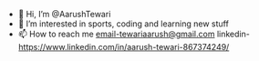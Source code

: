 - 👋 Hi, I’m @AarushTewari
- 👀 I’m interested in sports, coding and learning new stuff
- 📫 How to reach me email-tewariaarush@gmail.com linkedin-https://www.linkedin.com/in/aarush-tewari-867374249/

<!---
AarushTewari/AarushTewari is a ✨ special ✨ repository because its `README.md` (this file) appears on your GitHub profile.
You can click the Preview link to take a look at your changes.
--->
